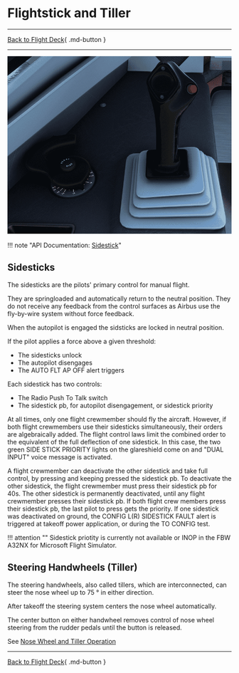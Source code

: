 # Flightstick and Tiller

---

[Back to Flight Deck](../index.md){ .md-button }

---

![Console Sidestick and Tiller](../../../assets/a32nx-briefing/console/lateral-console.png)

!!! note "API Documentation: [Sidestick](../../a32nx_api.md#side-stick)"

## Sidesticks

The sidesticks are the pilots' primary control for manual flight. 

They are springloaded and automatically return to the neutral position. They do not receive any feedback from the 
control surfaces as Airbus use the fly-by-wire system without force feedback.

When the autopilot is engaged the sidsticks are locked in neutral position. 

If the pilot applies a force above a given threshold:

- The sidesticks unlock
- The autopilot disengages
- The AUTO FLT AP OFF alert triggers

Each sidestick has two controls:

- The Radio Push To Talk switch
- The sidestick pb, for autopilot disengagement, or sidestick priority

At all times, only one flight crewmember should fly the aircraft. However, if both flight crewmembers use their sidesticks simultaneously, their orders are algebraically added. The flight control laws limit the combined order to the equivalent of the full deflection of one sidestick. In this case, the two green SIDE STICK PRIORITY lights on the glareshield come on and "DUAL INPUT" voice message is activated.

A flight crewmember can deactivate the other sidestick and take full control, by pressing and keeping pressed the sidestick pb. To deactivate the other sidestick, the flight crewmember must press their sidestick pb for 40s. The other sidestick is permanently deactivated, until any flight crewmember presses their sidestick pb. If both flight crew members press their sidestick pb, the last pilot to press gets the priority. If one sidestick was deactivated on ground, the CONFIG L(R) SIDESTICK FAULT alert is triggered at takeoff power application, or during the TO CONFIG test.

!!! attention ""
    Sidestick priotity is currently not available or INOP in the FBW A32NX for Microsoft Flight Simulator.

## Steering Handwheels (Tiller)

The steering handwheels, also called tillers, which are interconnected, can steer the nose wheel up to 75 ° in either direction. 

After takeoff the steering system centers the nose wheel automatically.

The center button on either handwheel removes control of nose wheel steering from the rudder pedals until the button is released.

See [Nose Wheel and Tiller Operation](../../../../fbw-a32nx/feature-guides/nw-tiller.md)


---

[Back to Flight Deck](../index.md){ .md-button }
